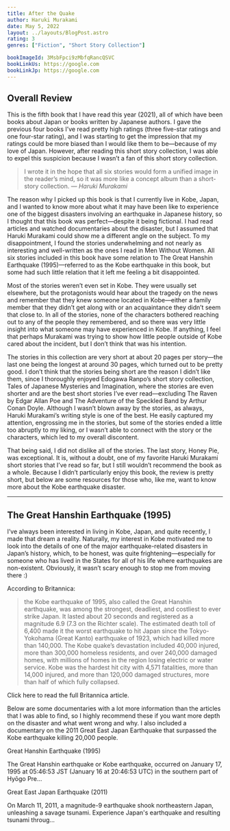 ```yaml
---
title: After the Quake
author: Haruki Murakami
date: May 5, 2022
layout: ../layouts/BlogPost.astro
rating: 3
genres: ["Fiction", "Short Story Collection"]

bookImageId: 3MsbFpci9zMbfqRancQSVC
bookLinkUs: https://google.com
bookLinkJp: https://google.com
---
```


## Overall Review

This is the fifth book that I have read this year (2021), all of which have been books about Japan or books written by Japanese authors. I gave the previous four books I’ve read pretty high ratings (three five-star ratings and one four-star rating), and I was starting to get the impression that my ratings could be more biased than I would like them to be—because of my love of Japan. However, after reading this short story collection, I was able to expel this suspicion because I wasn’t a fan of this short story collection.

> I wrote it in the hope that all six stories would form a unified image in the reader’s mind, so it was more like a concept album than a short-story collection.
> <cite> — Haruki Murakami </cite>

The reason why I picked up this book is that I currently live in Kobe, Japan, and I wanted to know more about what it may have been like to experience one of the biggest disasters involving an earthquake in Japanese history, so I thought that this book was perfect—despite it being fictional. I had read articles and watched documentaries about the disaster, but I assumed that Haruki Murakami could show me a different angle on the subject. To my disappointment, I found the stories underwhelming and not nearly as interesting and well-written as the ones I read in Men Without Women. All six stories included in this book have some relation to The Great Hanshin Earthquake (1995)—referred to as the Kobe earthquake in this book, but some had such little relation that it left me feeling a bit disappointed.

Most of the stories weren’t even set in Kobe. They were usually set elsewhere, but the protagonists would hear about the tragedy on the news and remember that they knew someone located in Kobe—either a family member that they didn’t get along with or an acquaintance they didn’t seem that close to. In all of the stories, none of the characters bothered reaching out to any of the people they remembered, and so there was very little insight into what someone may have experienced in Kobe. If anything, I feel that perhaps Murakami was trying to show how little people outside of Kobe cared about the incident, but I don’t think that was his intention.

The stories in this collection are very short at about 20 pages per story—the last one being the longest at around 30 pages, which turned out to be pretty good. I don’t think that the stories being short are the reason I didn’t like them, since I thoroughly enjoyed Edogawa Ranpo’s short story collection, Tales of Japanese Mysteries and Imagination, where the stories are even shorter and are the best short stories I’ve ever read—excluding The Raven by Edgar Allan Poe and The Adventure of the Speckled Band by Arthur Conan Doyle. Although I wasn’t blown away by the stories, as always, Haruki Murakami’s writing style is one of the best. He easily captured my attention, engrossing me in the stories, but some of the stories ended a little too abruptly to my liking, or I wasn’t able to connect with the story or the characters, which led to my overall discontent.

That being said, I did not dislike all of the stories. The last story, Honey Pie, was exceptional. It is, without a doubt, one of my favorite Haruki Murakami short stories that I’ve read so far, but I still wouldn’t recommend the book as a whole. Because I didn’t particularly enjoy this book, the review is pretty short, but below are some resources for those who, like me, want to know more about the Kobe earthquake disaster.

---

## The Great Hanshin Earthquake (1995)

I’ve always been interested in living in Kobe, Japan, and quite recently, I made that dream a reality. Naturally, my interest in Kobe motivated me to look into the details of one of the major earthquake-related disasters in Japan’s history, which, to be honest, was quite frightening—especially for someone who has lived in the States for all of his life where earthquakes are non-existent. Obviously, it wasn’t scary enough to stop me from moving there :)

According to Britannica:

> the Kobe earthquake of 1995, also called the Great Hanshin earthquake, was among the strongest, deadliest, and costliest to ever strike Japan. It lasted about 20 seconds and registered as a magnitude 6.9 (7.3 on the Richter scale). The estimated death toll of 6,400 made it the worst earthquake to hit Japan since the Tokyo-Yokohama (Great Kanto) earthquake of 1923, which had killed more than 140,000. The Kobe quake’s devastation included 40,000 injured, more than 300,000 homeless residents, and over 240,000 damaged homes, with millions of homes in the region losing electric or water service. Kobe was the hardest hit city with 4,571 fatalities, more than 14,000 injured, and more than 120,000 damaged structures, more than half of which fully collapsed.

Click here to read the full Britannica article.

Below are some documentaries with a lot more information than the articles that I was able to find, so I highly recommend these if you want more depth on the disaster and what went wrong and why. I also included a documentary on the 2011 Great East Japan Earthquake that surpassed the Kobe earthquake killing 20,000 people.

Great Hanshin Earthquake (1995)

The Great Hanshin earthquake or Kobe earthquake, occurred on January 17, 1995 at 05:46:53 JST (January 16 at 20:46:53 UTC) in the southern part of Hyōgo Pre...

Great East Japan Earthquake (2011)

On March 11, 2011, a magnitude-9 earthquake shook northeastern Japan, unleashing a savage tsunami. Experience Japan's earthquake and resulting tsunami throug...
